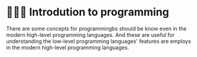 # 🙋🏻‍♂️ Introdution to programming

There are some concepts for programmingbs should be know even in the modern high-level programming languages. And these are useful for understanding the low-level programming languages' features are employs in the modern high-level programming languages.

